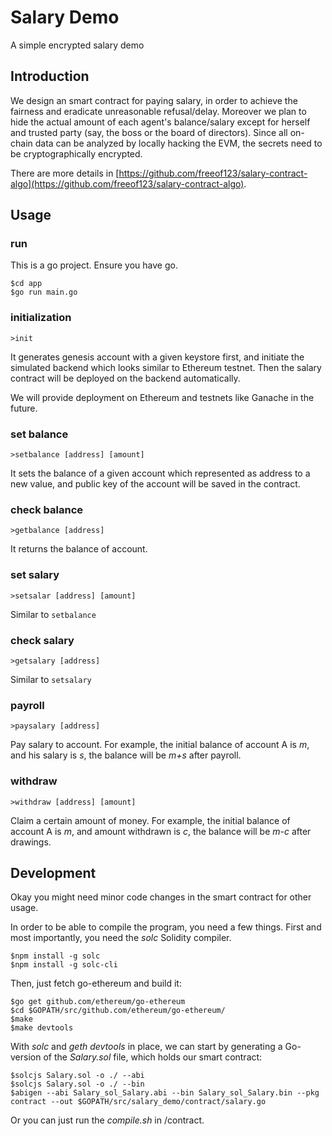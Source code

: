 # Salary Demo
A simple encrypted salary demo

## Introduction
We design an smart contract for paying salary, in order to achieve the fairness and eradicate unreasonable refusal/delay. Moreover we plan to hide the actual amount of each agent's balance/salary except for herself and trusted party (say, the boss or the board of directors). Since all on-chain data can be analyzed by locally hacking the EVM, the secrets need to be cryptographically encrypted.

There are more details in [https://github.com/freeof123/salary-contract-algo](https://github.com/freeof123/salary-contract-algo).



## Usage

### run

This is a go project. Ensure you have go.

```
$cd app
$go run main.go
```

### initialization

`>init`

It generates genesis account with a given keystore first, and initiate the simulated backend which looks similar to Ethereum testnet. Then the salary contract will be deployed on the backend automatically.

We will provide deployment on Ethereum and testnets like Ganache in the future.

### set balance
`>setbalance [address] [amount]`

It sets the balance of a given account which represented as address to a new value, and public key of the account will be saved in the contract.

### check balance
`>getbalance [address]`

It returns the balance of account.

### set salary
`>setsalar [address] [amount]`

Similar to `setbalance`

### check salary
`>getsalary [address]`

Similar to `setsalary`

### payroll
`>paysalary [address]`

Pay salary to account. For example, the initial balance of account A is _m_, and his salary is _s_, the balance will be _m+s_ after payroll.

### withdraw
`>withdraw [address] [amount]`

Claim a certain amount of money. For example, the initial balance of account A is _m_, and amount withdrawn is _c_, the balance will be _m-c_ after drawings.

## Development

Okay you might need minor code changes in the smart contract for other usage.

In order to be able to compile the program, you need a few things. First and most importantly, you need the _solc_ Solidity compiler.

```
$npm install -g solc
$npm install -g solc-cli
```

Then, just fetch go-ethereum and build it:

```
$go get github.com/ethereum/go-ethereum
$cd $GOPATH/src/github.com/ethereum/go-ethereum/
$make
$make devtools
```

With _solc_ and _geth devtools_ in place, we can start by generating a Go-version of the _Salary.sol_ file, which holds our smart contract:

```
$solcjs Salary.sol -o ./ --abi
$solcjs Salary.sol -o ./ --bin
$abigen --abi Salary_sol_Salary.abi --bin Salary_sol_Salary.bin --pkg contract --out $GOPATH/src/salary_demo/contract/salary.go
```

Or you can just run the _compile.sh_ in /contract.

